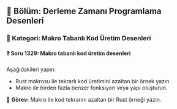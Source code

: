 ## 📘 Bölüm: Derleme Zamanı Programlama Desenleri  
### 🔹 Kategori: Makro Tabanlı Kod Üretim Desenleri  
#### ❓ Soru 1329: Makro tabanlı kod üretim desenleri

Aşağıdakileri yapın:

- Rust makrosu ile tekrarlı kod üretimini azaltan bir örnek yazın.
- Makro ile birden fazla benzer fonksiyon veya yapı oluşturun.

🔧 **Görev:** Makro ile kod tekrarını azaltan bir Rust örneği yazın.
